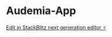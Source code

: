 # Audemia-App

[Edit in StackBlitz next generation editor ⚡️](https://stackblitz.com/~/github.com/sverrebjorkkjar/Audemia-App)